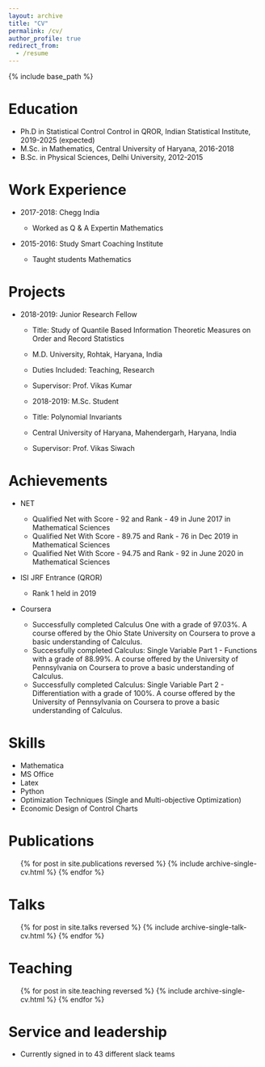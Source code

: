 ```yaml
---
layout: archive
title: "CV"
permalink: /cv/
author_profile: true
redirect_from:
  - /resume
---
```


{% include base_path %}

Education
======
* Ph.D in Statistical Control Control in  QROR, Indian Statistical Institute, 2019-2025 (expected)
* M.Sc. in Mathematics, Central University of Haryana, 2016-2018
* B.Sc. in Physical Sciences, Delhi University, 2012-2015

Work Experience
======
* 2017-2018: Chegg India
  * Worked as Q & A Expertin Mathematics

* 2015-2016: Study Smart Coaching Institute
  * Taught students Mathematics

Projects
=====
* 2018-2019: Junior Research Fellow
  * Title: Study of Quantile Based Information Theoretic Measures on Order and Record Statistics
  * M.D. University, Rohtak, Haryana, India
  * Duties Included: Teaching, Research
  * Supervisor: Prof. Vikas Kumar

  * 2018-2019: M.Sc. Student
  * Title: Polynomial Invariants
  * Central University of Haryana, Mahendergarh, Haryana, India
  * Supervisor: Prof. Vikas Siwach

Achievements
=====

* NET 
  * Qualified Net with Score - 92 and Rank - 49 in June 2017 in Mathematical Sciences
  * Qualified Net With Score - 89.75 and Rank - 76 in Dec 2019 in Mathematical Sciences
  * Qualified Net With Score - 94.75 and Rank - 92 in June 2020 in Mathematical Sciences

* ISI JRF Entrance (QROR)
  * Rank 1 held in 2019

* Coursera
  * Successfully completed Calculus One with a grade of 97.03%. A course offered by the Ohio State University on Coursera to prove a basic understanding of Calculus.
  * Successfully completed Calculus: Single Variable Part 1 - Functions with a grade of 88.99%. A course offered by the University of Pennsylvania on Coursera to prove a basic understanding of Calculus.
  * Successfully completed Calculus: Single Variable Part 2 - Differentiation with a grade of 100%. A course offered by the University of Pennsylvania on Coursera to prove a basic understanding of Calculus.

Skills
======
* Mathematica
* MS Office
* Latex
* Python
* Optimization Techniques (Single and Multi-objective Optimization)
* Economic Design of Control Charts

Publications
======
  <ul>{% for post in site.publications reversed %}
    {% include archive-single-cv.html %}
  {% endfor %}</ul>
  
Talks
======
  <ul>{% for post in site.talks reversed %}
    {% include archive-single-talk-cv.html  %}
  {% endfor %}</ul>
  
Teaching
======
  <ul>{% for post in site.teaching reversed %}
    {% include archive-single-cv.html %}
  {% endfor %}</ul>
  
Service and leadership
======
* Currently signed in to 43 different slack teams
